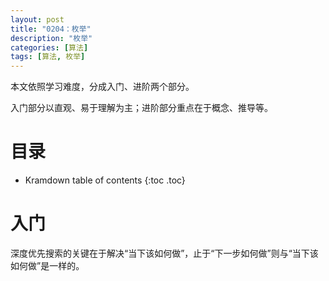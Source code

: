 ```yaml
---
layout: post
title: "0204：枚举"
description: "枚举"
categories: [算法]
tags: [算法, 枚举]
---
```


本文依照学习难度，分成入门、进阶两个部分。

入门部分以直观、易于理解为主；进阶部分重点在于概念、推导等。

# 目录

* Kramdown table of contents
{:toc .toc}

# 入门 

深度优先搜索的关键在于解决“当下该如何做”，止于“下一步如何做”则与“当下该如何做”是一样的。



[^1]: 参考文献.
[1] 算法图解 Aditya Bhargava (作者) 袁国忠 (译者)
[2] 啊哈！算法 啊哈磊（作者）